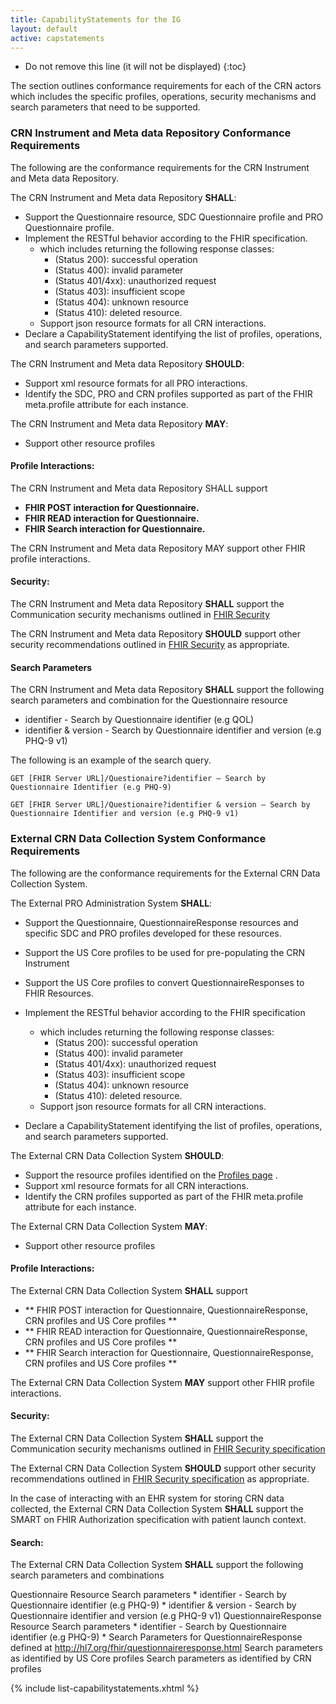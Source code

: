 ```yaml
---
title: CapabilityStatements for the IG
layout: default
active: capstatements
---
```

<!-- TOC  the css styling for this is \pages\assets\css\project.css under 'markdown-toc'-->

* Do not remove this line (it will not be displayed)
{:toc}

<!-- end TOC -->


The section outlines conformance requirements for each of the CRN actors which includes the specific profiles, operations, security mechanisms and search parameters that need to be supported.

### CRN Instrument and Meta data Repository Conformance Requirements

The following are the conformance requirements for the CRN Instrument and Meta data Repository.

The CRN Instrument and Meta data Repository **SHALL**:

* Support the Questionnaire resource, SDC Questionnaire profile and PRO Questionnaire profile.
* Implement the RESTful behavior according to the FHIR specification.
    * which includes returning the following response classes:
        * (Status 200): successful operation
        * (Status 400): invalid parameter
        * (Status 401/4xx): unauthorized request
        * (Status 403): insufficient scope
        * (Status 404): unknown resource
        * (Status 410): deleted resource.
    * Support json resource formats for all CRN interactions.
* Declare a CapabilityStatement identifying the list of profiles, operations, and search parameters supported.

The CRN Instrument and Meta data Repository **SHOULD**:

* Support xml resource formats for all PRO interactions.
* Identify the SDC, PRO and CRN profiles supported as part of the FHIR meta.profile attribute for each instance.

The CRN Instrument and Meta data Repository **MAY**:

* Support other resource profiles

#### Profile Interactions:

The CRN Instrument and Meta data Repository SHALL support 
* **FHIR POST interaction for Questionnaire.** 
* **FHIR READ interaction for Questionnaire.** 
* **FHIR Search interaction for Questionnaire.**

The CRN Instrument and Meta data Repository MAY support other FHIR profile interactions.

#### Security:

The CRN Instrument and Meta data Repository **SHALL** support the Communication security mechanisms outlined in [FHIR Security](http://hl7.org/fhir/security.html)

The CRN Instrument and Meta data Repository **SHOULD** support other security recommendations outlined in [FHIR Security](http://hl7.org/fhir/security.html) as appropriate.

#### Search Parameters

The CRN Instrument and Meta data Repository **SHALL** support the following search parameters and combination for the Questionnaire resource

* identifier - Search by Questionnaire identifier (e.g QOL)
* identifier & version - Search by Questionnaire identifier and version (e.g PHQ-9 v1)

The following is an example of the search query.

`GET [FHIR Server URL]/Questionaire?identifier – Search by Questionnaire Identifier (e.g PHQ-9)`

`GET [FHIR Server URL]/Questionaire?identifier & version – Search by Questionnaire Identifier and version (e.g PHQ-9 v1)`


### External CRN Data Collection System Conformance Requirements

The following are the conformance requirements for the External CRN Data Collection System.

The External PRO Administration System **SHALL**:

* Support the Questionnaire, QuestionnaireResponse resources and specific SDC and PRO profiles developed for these resources.
* Support the US Core profiles to be used for pre-populating the CRN Instrument
* Support the US Core profiles to convert QuestionnaireResponses to FHIR Resources.

* Implement the RESTful behavior according to the FHIR specification
    * which includes returning the following response classes:
        * (Status 200): successful operation
        * (Status 400): invalid parameter
        * (Status 401/4xx): unauthorized request
        * (Status 403): insufficient scope
        * (Status 404): unknown resource
        * (Status 410): deleted resource.
    * Support json resource formats for all CRN interactions.
* Declare a CapabilityStatement identifying the list of profiles, operations, and search parameters supported.

The External CRN Data Collection System **SHOULD**:

* Support the resource profiles identified on the [Profiles page](profiles.html) .
* Support xml resource formats for all CRN interactions.
* Identify the CRN profiles supported as part of the FHIR meta.profile attribute for each instance.

The External CRN Data Collection System **MAY**:

* Support other resource profiles

#### Profile Interactions:

The External CRN Data Collection System **SHALL** support 

* ** FHIR POST interaction for Questionnaire, QuestionnaireResponse, CRN profiles and US Core profiles ** 
* ** FHIR READ interaction for Questionnaire, QuestionnaireResponse, CRN profiles and US Core profiles ** 
* ** FHIR Search interaction for Questionnaire, QuestionnaireResponse, CRN profiles and US Core profiles **

The External CRN Data Collection System **MAY** support other FHIR profile interactions.

#### Security:
The External CRN Data Collection System **SHALL** support the Communication security mechanisms outlined in [FHIR Security specification](http://hl7.org/fhir/security.html)

The External CRN Data Collection System **SHOULD** support other security recommendations outlined in [FHIR Security specification](http://hl7.org/fhir/security.html) as appropriate.

In the case of interacting with an EHR system for storing CRN data collected, the External CRN Data Collection System **SHALL** support the SMART on FHIR Authorization specification with patient launch context.

#### Search:
The External CRN Data Collection System **SHALL** support the following search parameters and combinations

Questionnaire Resource Search parameters
    * identifier - Search by Questionnaire identifier (e.g PHQ-9)
    * identifier & version - Search by Questionnaire identifier and version (e.g PHQ-9 v1)
QuestionnaireResponse Resource Search parameters
    * identifier - Search by Questionnaire identifier (e.g PHQ-9)
    * Search Parameters for QuestionnaireResponse defined at http://hl7.org/fhir/questionnaireresponse.html
Search parameters as identified by US Core profiles
Search parameters as identified by CRN profiles


{% include list-capabilitystatements.xhtml %}
<br />
